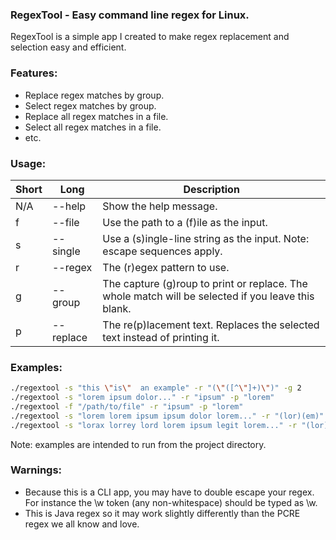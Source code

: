### RegexTool - Easy command line regex for Linux.
RegexTool is a simple app I created to make regex replacement and selection easy and efficient.


### Features:
- Replace regex matches by group.
- Select regex matches by group.
- Replace all regex matches in a file.
- Select all regex matches in a file.
- etc.


### Usage:
| Short  | Long  | Description  |
| ------------ | ------------ | ------------ |
| N/A  | --help  | Show the help message.  |
| f  | --file  |  Use the path to a (f)ile as the input. |
| s  |  --single | Use a (s)ingle-line string as the input. Note: escape sequences apply.  |
| r  | --regex  |  The (r)egex pattern to use. |
|  g | --group  | The capture (g)roup to print or replace. The whole match will be selected if you leave this blank.  |
| p  | --replace   | The re(p)lacement text. Replaces the selected text instead of printing it. |


### Examples:
```bash
./regextool -s "this \"is\"  an example" -r "(\"([^\"]+)\")" -g 2
./regextool -s "lorem ipsum dolor..." -r "ipsum" -p "lorem"
./regextool -f "/path/to/file" -r "ipsum" -p "lorem"
./regextool -s "lorem lorem ipsum ipsum dolor lorem..." -r "(lor)(em)" -g 2 -p "emit"
./regextool -s "lorax lorrey lord lorem ipsum legit lorem..." -r "(lor)(\S+)" -g 2
```
Note: examples are intended to run from the project directory.


### Warnings:
- Because this is a CLI app, you may have to double escape your regex. For instance the \w token (any non-whitespace) should be typed as \\w.
- This is Java regex so it may work slightly differently than the PCRE regex we all know and love.
